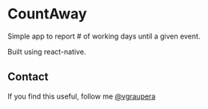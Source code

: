 # CountAway

Simple app to report # of working days until a given event.

Built using react-native.

## Contact

If you find this useful, follow me [@vgraupera](https://twitter.com/vgraupera)
